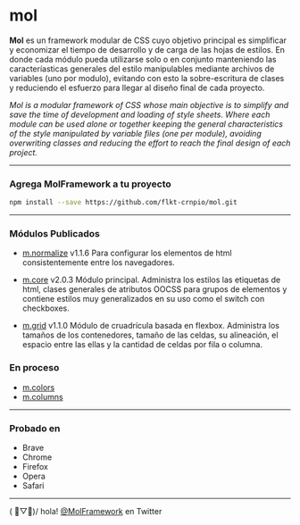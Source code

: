 # mol

 **Mol** es un framework modular de CSS cuyo objetivo principal es simplificar y economizar el tiempo de desarrollo y de carga de las hojas de estilos. En donde cada módulo pueda utilizarse solo o en conjunto manteniendo las caracteríasticas generales del estilo manipulables mediante archivos de variables (uno por modulo), evitando con esto la sobre-escritura de clases y reduciendo el esfuerzo para llegar al diseño final de cada proyecto.

 *Mol is a modular framework of CSS whose main objective is to simplify and save the time of development and loading of style sheets. Where each module can be used alone or together keeping the general characteristics of the style manipulated by variable files (one per module), avoiding overwriting classes and reducing the effort to reach the final design of each project.*

___

### Agrega MolFramework a tu proyecto

```sh
npm install --save https://github.com/flkt-crnpio/mol.git
```
___

### Módulos Publicados

- [m.normalize](https://github.com/flkt-crnpio/m.normalize) v1.1.6
Para configurar los elementos de html consistentemente entre los navegadores.

- [m.core](https://github.com/flkt-crnpio/m.core) v2.0.3
Módulo principal. Administra los estilos las etiquetas de html, clases generales de atributos OOCSS para grupos de elementos y contiene estilos muy generalizados en su uso como el switch con checkboxes.

- [m.grid](https://github.com/flkt-crnpio/m.grid) v1.1.0
Módulo de cruadrícula basada en flexbox. Administra los tamaños de los contenedores, tamaño de las celdas, su alineación, el espacio entre las ellas y la cantidad de celdas por fila o columna.

### En proceso
- [m.colors](https://github.com/flkt-crnpio/m.colors)
- [m.columns](https://github.com/flkt-crnpio/m.columns)

___

### Probado en
* Brave
* Chrome
* Firefox
* Opera
* Safari

___

( ﾟ▽ﾟ)/ hola! [@MolFramework](https://twitter.com/MolFramework) en Twitter
